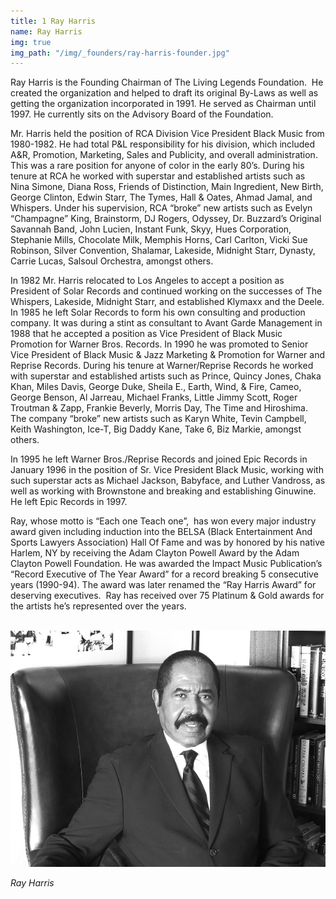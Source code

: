 ```yaml
---
title: 1 Ray Harris
name: Ray Harris
img: true
img_path: "/img/_founders/ray-harris-founder.jpg"
---
```


Ray Harris is the Founding Chairman of The Living Legends Foundation.  He
created the organization and helped to draft its original By-Laws as well as
getting the organization incorporated in 1991. He served as Chairman until 1997.
He currently sits on the Advisory Board of the Foundation.

Mr. Harris held the position of RCA Division Vice President Black Music from
1980-1982. He had total P&amp;L responsibility for his division, which included A&amp;R,
Promotion, Marketing, Sales and Publicity, and overall administration. This was a
rare position for anyone of color in the early 80’s. During his tenure at RCA he
worked with superstar and established artists such as Nina Simone, Diana Ross,
Friends of Distinction, Main Ingredient, New Birth, George Clinton, Edwin Starr,
The Tymes, Hall &amp; Oates, Ahmad Jamal, and Whispers. Under his supervision,
RCA “broke” new artists such as Evelyn “Champagne” King, Brainstorm, DJ
Rogers, Odyssey, Dr. Buzzard’s Original Savannah Band, John Lucien, Instant
Funk, Skyy, Hues Corporation, Stephanie Mills, Chocolate Milk, Memphis Horns,
Carl Carlton, Vicki Sue Robinson, Silver Convention, Shalamar, Lakeside,
Midnight Starr, Dynasty, Carrie Lucas, Salsoul Orchestra, amongst others.

In 1982 Mr. Harris relocated to Los Angeles to accept a position as President of
Solar Records and continued working on the successes of The Whispers,
Lakeside, Midnight Starr, and established Klymaxx and the Deele. In 1985 he
left Solar Records to form his own consulting and production company. It was
during a stint as consultant to Avant Garde Management in 1988 that he
accepted a position as Vice President of Black Music Promotion for Warner Bros.
Records. In 1990 he was promoted to Senior Vice President of Black Music &amp;
Jazz Marketing &amp; Promotion for Warner and Reprise Records. During his tenure
at Warner/Reprise Records he worked with superstar and established artists
such as Prince, Quincy Jones, Chaka Khan, Miles Davis, George Duke, Sheila
E., Earth, Wind, &amp; Fire, Cameo, George Benson, Al Jarreau, Michael Franks,
Little Jimmy Scott, Roger Troutman &amp; Zapp, Frankie Beverly, Morris Day, The
Time and Hiroshima. The company “broke” new artists such as Karyn White,
Tevin Campbell, Keith Washington, Ice-T, Big Daddy Kane, Take 6, Biz Markie,
amongst others.

In 1995 he left Warner Bros./Reprise Records and joined Epic Records in
January 1996 in the position of Sr. Vice President Black Music, working with such
superstar acts as Michael Jackson, Babyface, and Luther Vandross, as well as
working with Brownstone and breaking and establishing Ginuwine. He left Epic
Records in 1997.

Ray, whose motto is “Each one Teach one”,  has won every major industry
award given including induction into the BELSA (Black Entertainment And Sports
Lawyers Association) Hall Of Fame and was by honored by his native Harlem,
NY by receiving the Adam Clayton Powell Award by the Adam Clayton Powell
Foundation. He was awarded the Impact Music Publication’s “Record Executive
of The Year Award” for a record breaking 5 consecutive years (1990-94). The
award was later renamed the “Ray Harris Award” for deserving executives.  Ray
has received over 75 Platinum &amp; Gold awards for the artists he’s represented
over the years.

<br>
<img class="center-block" src="img/board/ray-harris-founder.jpg">
<p class="text-center"><em>Ray Harris</em></p>
